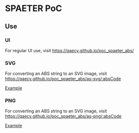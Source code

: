 # SPAETER PoC

## Use

### UI
For regular UI use, visit https://qaecy.github.io/poc_spaeter_abs/

### SVG
For converting an ABS string to an SVG image, visit https://qaecy.github.io/poc_spaeter_abs/as-svg/:absCode

[Example](https://qaecy.github.io/poc_spaeter_abs/as-svg/BF2D%40HjTestPDF%40r417%40ia%40p1%40I800%40n10%40e0.710%40d12%40gB500A%40s48%40v%40Gl100%40w180%40l600%40w180%40l100%40w0%40C83%40CRLF)

### PNG
For converting an ABS string to an SVG image, visit https://qaecy.github.io/poc_spaeter_abs/as-png/:absCode

[Example](https://qaecy.github.io/poc_spaeter_abs/as-png/BF2D%40HjTestPDF%40r417%40ia%40p1%40I800%40n10%40e0.710%40d12%40gB500A%40s48%40v%40Gl100%40w180%40l600%40w180%40l100%40w0%40C83%40CRLF)